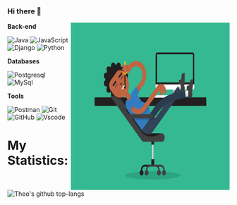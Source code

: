 ### Hi there 👋

<!--
**TheoRamalatso/TheoRamalatso** is a ✨ _special_ ✨ repository because its `README.md` (this file) appears on your GitHub profile.

Here are some ideas to get you started:

- 🔭 I’m currently working on ...
- 🌱 I’m currently learning ...
- 👯 I’m looking to collaborate on ...
- 🤔 I’m looking for help with ...
- 💬 Ask me about ...
- 📫 How to reach me: ...
- 😄 Pronouns: ...
- ⚡ Fun fact: ...
-->
<img align="right" alt="GIF" src="https://github.com/TheoRamalatso/TheoRamalatso/blob/main/5eKX.gif" width="360" height="380" />

**Back-end**

![Java](https://img.shields.io/badge/Java-Se-red?style=flat-square&logo=java)
![JavaScript](https://img.shields.io/badge/Javascript-blue?style=flat-square&logo=javascript)
![Django](https://img.shields.io/badge/-Django-0aad48?style=flat-square&logo=Django)
![Python](https://img.shields.io/badge/-Python-1E90FF?style=flat-square&logo=python)

**Databases**

![Postgresql](https://img.shields.io/badge/-Postgresql-%232c3e50?style=flat-square&logo=Postgresql)
![MySql](https://img.shields.io/badge/-mysql-FCA121?style=flat-square&logo=mysql)

**Tools**

![Postman](https://img.shields.io/badge/Postman-FCA121?style=flat-square&logo=postman)
![Git](https://img.shields.io/badge/-Git-FCA121?style=flat-square&logo=git)
![GitHub](https://img.shields.io/badge/-GitHub-181717?style=flat-square&logo=github)
![Vscode](https://img.shields.io/badge/-VScode-46a2f1?style=flat-square&logo=VisualStudio)


# My Statistics:
<!-- <p align="left">
    <img src="https://github-readme-stats.vercel.app/api?username=TheoRamalatso&show_icons=true&count_private=true&include_all_commits=true&&theme=nord&color=FFFFF0" alt="Theo's github Statistics"  width="49.5%"/>
</p>  -->
<img src = "https://github-readme-streak-stats.herokuapp.com?user=TheoRamalatso&layout=compact&color=FFFFF0,&theme=nord&color=FFFFF0" alt="Theo's github top-langs" width="35%">
</p>
